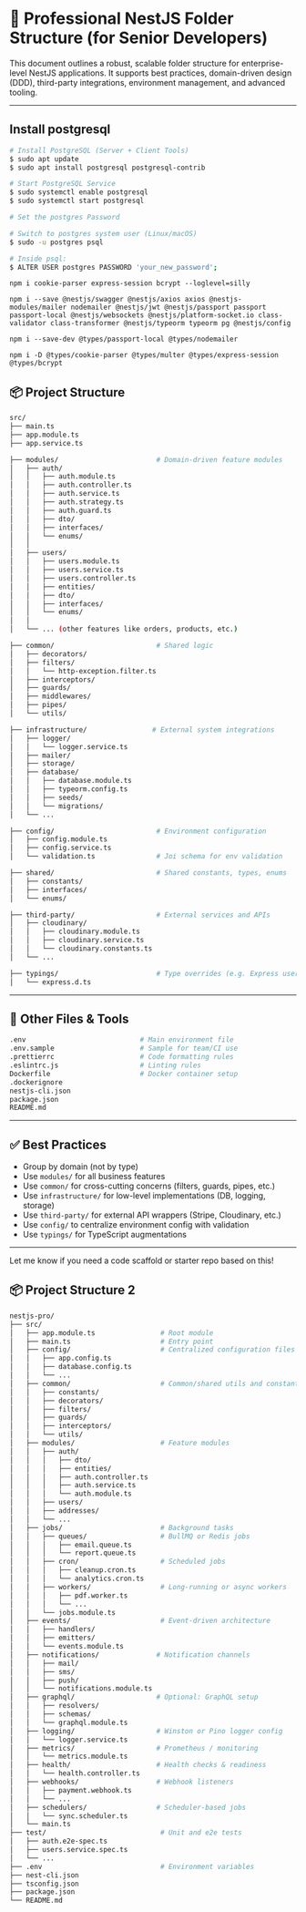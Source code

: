 # 📁 Professional NestJS Folder Structure (for Senior Developers)

This document outlines a robust, scalable folder structure for enterprise-level NestJS applications. It supports best practices, domain-driven design (DDD), third-party integrations, environment management, and advanced tooling.

---
## Install postgresql

```bash
# Install PostgreSQL (Server + Client Tools)
$ sudo apt update
$ sudo apt install postgresql postgresql-contrib

# Start PostgreSQL Service
$ sudo systemctl enable postgresql
$ sudo systemctl start postgresql

# Set the postgres Password

# Switch to postgres system user (Linux/macOS)
$ sudo -u postgres psql

# Inside psql:
$ ALTER USER postgres PASSWORD 'your_new_password';

```
```
npm i cookie-parser express-session bcrypt --loglevel=silly
```
```
npm i --save @nestjs/swagger @nestjs/axios axios @nestjs-modules/mailer nodemailer @nestjs/jwt @nestjs/passport passport passport-local @nestjs/websockets @nestjs/platform-socket.io class-validator class-transformer @nestjs/typeorm typeorm pg @nestjs/config
```
```
npm i --save-dev @types/passport-local @types/nodemailer
```
```
npm i -D @types/cookie-parser @types/multer @types/express-session @types/bcrypt
```

## 📦 Project Structure

```bash
src/
├── main.ts
├── app.module.ts
├── app.service.ts

├── modules/                        # Domain-driven feature modules
│   ├── auth/
│   │   ├── auth.module.ts
│   │   ├── auth.controller.ts
│   │   ├── auth.service.ts
│   │   ├── auth.strategy.ts
│   │   ├── auth.guard.ts
│   │   ├── dto/
│   │   ├── interfaces/
│   │   └── enums/
│   │
│   ├── users/
│   │   ├── users.module.ts
│   │   ├── users.service.ts
│   │   ├── users.controller.ts
│   │   ├── entities/
│   │   ├── dto/
│   │   ├── interfaces/
│   │   └── enums/
│   │
│   └── ... (other features like orders, products, etc.)

├── common/                         # Shared logic
│   ├── decorators/
│   ├── filters/
│   │   └── http-exception.filter.ts
│   ├── interceptors/
│   ├── guards/
│   ├── middlewares/
│   ├── pipes/
│   └── utils/

├── infrastructure/                # External system integrations
│   ├── logger/
│   │   └── logger.service.ts
│   ├── mailer/
│   ├── storage/
│   ├── database/
│   │   ├── database.module.ts
│   │   ├── typeorm.config.ts
│   │   ├── seeds/
│   │   └── migrations/
│   └── ...

├── config/                         # Environment configuration
│   ├── config.module.ts
│   ├── config.service.ts
│   └── validation.ts               # Joi schema for env validation

├── shared/                         # Shared constants, types, enums
│   ├── constants/
│   ├── interfaces/
│   └── enums/

├── third-party/                    # External services and APIs
│   ├── cloudinary/
│   │   ├── cloudinary.module.ts
│   │   ├── cloudinary.service.ts
│   │   └── cloudinary.constants.ts
│   └── ...

├── typings/                        # Type overrides (e.g. Express user)
│   └── express.d.ts
```

---

## 🧩 Other Files & Tools

```bash
.env                            # Main environment file
.env.sample                     # Sample for team/CI use
.prettierrc                     # Code formatting rules
.eslintrc.js                    # Linting rules
Dockerfile                      # Docker container setup
.dockerignore
nestjs-cli.json
package.json
README.md
```

---

## ✅ Best Practices

- Group by domain (not by type)
- Use `modules/` for all business features
- Use `common/` for cross-cutting concerns (filters, guards, pipes, etc.)
- Use `infrastructure/` for low-level implementations (DB, logging, storage)
- Use `third-party/` for external API wrappers (Stripe, Cloudinary, etc.)
- Use `config/` to centralize environment config with validation
- Use `typings/` for TypeScript augmentations

---

Let me know if you need a code scaffold or starter repo based on this!

## 📦 Project Structure 2

```bash
nestjs-pro/
├── src/
│   ├── app.module.ts                # Root module
│   ├── main.ts                      # Entry point
│   ├── config/                      # Centralized configuration files
│   │   ├── app.config.ts
│   │   ├── database.config.ts
│   │   └── ...
│   ├── common/                      # Common/shared utils and constants
│   │   ├── constants/
│   │   ├── decorators/
│   │   ├── filters/
│   │   ├── guards/
│   │   ├── interceptors/
│   │   └── utils/
│   ├── modules/                     # Feature modules
│   │   ├── auth/
│   │   │   ├── dto/
│   │   │   ├── entities/
│   │   │   ├── auth.controller.ts
│   │   │   ├── auth.service.ts
│   │   │   └── auth.module.ts
│   │   ├── users/
│   │   ├── addresses/
│   │   └── ...
│   ├── jobs/                        # Background tasks
│   │   ├── queues/                  # BullMQ or Redis jobs
│   │   │   ├── email.queue.ts
│   │   │   └── report.queue.ts
│   │   ├── cron/                    # Scheduled jobs
│   │   │   ├── cleanup.cron.ts
│   │   │   └── analytics.cron.ts
│   │   ├── workers/                 # Long-running or async workers
│   │   │   ├── pdf.worker.ts
│   │   │   └── ...
│   │   └── jobs.module.ts
│   ├── events/                      # Event-driven architecture
│   │   ├── handlers/
│   │   ├── emitters/
│   │   └── events.module.ts
│   ├── notifications/              # Notification channels
│   │   ├── mail/
│   │   ├── sms/
│   │   ├── push/
│   │   └── notifications.module.ts
│   ├── graphql/                    # Optional: GraphQL setup
│   │   ├── resolvers/
│   │   ├── schemas/
│   │   └── graphql.module.ts
│   ├── logging/                    # Winston or Pino logger config
│   │   └── logger.service.ts
│   ├── metrics/                    # Prometheus / monitoring
│   │   └── metrics.module.ts
│   ├── health/                     # Health checks & readiness
│   │   └── health.controller.ts
│   ├── webhooks/                   # Webhook listeners
│   │   ├── payment.webhook.ts
│   │   └── ...
│   ├── schedulers/                 # Scheduler-based jobs
│   │   └── sync.scheduler.ts
│   └── main.ts
├── test/                            # Unit and e2e tests
│   ├── auth.e2e-spec.ts
│   ├── users.service.spec.ts
│   └── ...
├── .env                             # Environment variables
├── nest-cli.json
├── tsconfig.json
├── package.json
└── README.md
```

